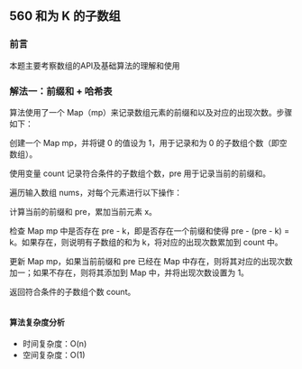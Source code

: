 ## 560 和为 K 的子数组

### 前言
本题主要考察数组的API及基础算法的理解和使用


### 解法一：前缀和 + 哈希表
算法使用了一个 Map（mp）来记录数组元素的前缀和以及对应的出现次数。步骤如下：

创建一个 Map mp，并将键 0 的值设为 1，用于记录和为 0 的子数组个数（即空数组）。

使用变量 count 记录符合条件的子数组个数，pre 用于记录当前的前缀和。

遍历输入数组 nums，对每个元素进行以下操作：

计算当前的前缀和 pre，累加当前元素 x。

检查 Map mp 中是否存在 pre - k，即是否存在一个前缀和使得 pre - (pre - k) = k。如果存在，则说明有子数组的和为 k，将对应的出现次数累加到 count 中。

更新 Map mp，如果当前前缀和 pre 已经在 Map 中存在，则将其对应的出现次数加一；如果不存在，则将其添加到 Map 中，并将出现次数设置为 1。

返回符合条件的子数组个数 count。

```js
```

#### 算法复杂度分析
- 时间复杂度：O(n)
- 空间复杂度：O(1) 
&nbsp;
    